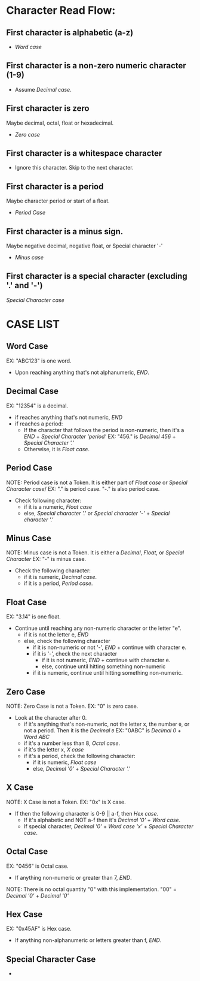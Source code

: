 # Character Read Flow:

## First character is alphabetic (a-z)

* *Word case*

## First character is a non-zero numeric character (1-9)

* Assume *Decimal case*.
	
## First character is zero

Maybe decimal, octal, float or hexadecimal.
* *Zero case*

## First character is a whitespace character

* Ignore this character. Skip to the next character.

## First character is a period

Maybe character period or start of a float.
* *Period Case*

## First character is a minus sign.

Maybe negative decimal, negative float, or Special character '-'
* *Minus case*

## First character is a special character (excluding '.' and '-')

*Special Character case*

# CASE LIST

## Word Case

EX: "ABC123" is one word.
* Upon reaching anything that's not alphanumeric, *END*.

## Decimal Case

EX: "12354" is a decimal.
* if reaches anything that's not numeric, *END*
* if reaches a period: 
	* If the character that follows the period is non-numeric, then it's a *END* + *Special Character 'period'* 
	  EX: "456." is *Decimal 456* + *Special Character '.'*
	* Otherwise, it is *Float case*.

## Period Case

NOTE: Period case is not a Token. It is either part of *Float case* or *Special Character case*/
EX: "." is period case. "-." is also period case.
* Check following character:
	* if it is a numeric, *Float case*
	* else, *Special character '.'* or *Special character '-'* + *Special character '.'*

## Minus Case

NOTE: Minus case is not a Token. It is either a *Decimal*, *Float*, or *Special Character*
EX: "-" is minus case.
* Check the following character:
	* if it is numeric, *Decimal case*.
	* if it is a period, *Period case*.

## Float Case

EX: "3.14" is one float.
* Continue until reaching any non-numeric character or the letter "e".
	* if it is not the letter e, *END*
	* else, check the following character
		* if it is non-numeric or not '-', *END* + continue with character e.
		* if it is '-', check the next character
			* if it is not numeric, *END* + continue with character e.
			* else, continue until hitting something non-numeric
		* if it is numeric, continue until hitting something non-numeric.

## Zero Case

NOTE: Zero Case is not a Token.
EX: "0" is zero case.
* Look at the character after 0.
	* if it's anything that's non-numeric, not the letter x, the number `0`, or not a period. Then it is the *Decimal `0`*
	  EX: "0ABC" is *Decimal 0* + *Word ABC*
	* if it's a number less than 8, *Octal case*.
	* if it's the letter x, *X case*
	* if it's a period, check the following character:
		* if it is numeric, *Float case*
		* else, *Decimal '0'* + *Special Character '.'*

## X Case

NOTE: X Case is not a Token.
EX: "0x" is X case.
* If then the following character is 0-9 || a-f, then *Hex case*.
	* If it's alphabetic and NOT a-f then it's *Decimal '0'* + *Word case*.
	* If special character, *Decimal '0'* + *Word case 'x'* + *Special Character case*.
	
## Octal Case

EX: "0456" is Octal case.
* If anything non-numeric or greater than 7, *END*.

NOTE: There is no octal quantity "0" with this implementation. "00" = *Decimal '0'* + *Decimal '0'*

## Hex Case

EX: "0x45AF" is Hex case.
* If anything non-alphanumeric or letters greater than f, *END*.
	
## Special Character Case

* 
